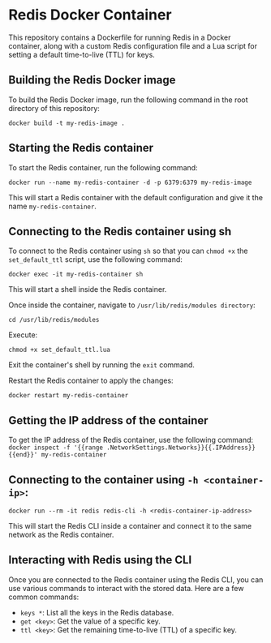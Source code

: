 # Redis Docker Container

This repository contains a Dockerfile for running Redis in a Docker container, along with a custom Redis configuration file and a Lua script for setting a default time-to-live (TTL) for keys.


## Building the Redis Docker image

To build the Redis Docker image, run the following command in the root directory of this repository:

  `docker build -t my-redis-image .`


## Starting the Redis container

To start the Redis container, run the following command:

`docker run --name my-redis-container -d -p 6379:6379 my-redis-image`

This will start a Redis container with the default configuration and give it the name `my-redis-container`.


## Connecting to the Redis container using sh

To connect to the Redis container using `sh` so that you can `chmod +x` the `set_default_ttl` script, use the following command:

`docker exec -it my-redis-container sh`

This will start a shell inside the Redis container.

Once inside the container, navigate to `/usr/lib/redis/modules directory`:

`cd /usr/lib/redis/modules`

Execute:

`chmod +x set_default_ttl.lua`

Exit the container's shell by running the `exit` command.

Restart the Redis container to apply the changes:

`docker restart my-redis-container`


## Getting the IP address of the container

To get the IP address of the Redis container, use the following command:
`docker inspect -f '{{range .NetworkSettings.Networks}}{{.IPAddress}}{{end}}' my-redis-container`


## Connecting to the container using `-h <container-ip>`:
`docker run --rm -it redis redis-cli -h <redis-container-ip-address>`

This will start the Redis CLI inside a container and connect it to the same network as the Redis container.

## Interacting with Redis using the CLI

Once you are connected to the Redis container using the Redis CLI, you can use various commands to interact with the stored data. Here are a few common commands:

- `keys *`: List all the keys in the Redis database.
- `get <key>`: Get the value of a specific key.
- `ttl <key>`: Get the remaining time-to-live (TTL) of a specific key.
